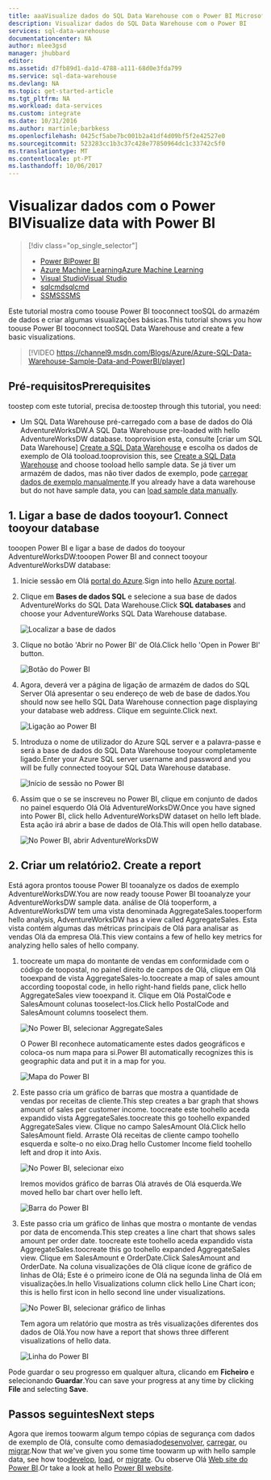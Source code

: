 ```yaml
---
title: aaaVisualize dados do SQL Data Warehouse com o Power BI Microsoft Azure
description: Visualizar dados do SQL Data Warehouse com o Power BI
services: sql-data-warehouse
documentationcenter: NA
author: mlee3gsd
manager: jhubbard
editor: 
ms.assetid: d7fb89d1-da1d-4788-a111-68d0e3fda799
ms.service: sql-data-warehouse
ms.devlang: NA
ms.topic: get-started-article
ms.tgt_pltfrm: NA
ms.workload: data-services
ms.custom: integrate
ms.date: 10/31/2016
ms.author: martinle;barbkess
ms.openlocfilehash: 0425cf5abe7bc001b2a41df4d09bf5f2e42527e0
ms.sourcegitcommit: 523283cc1b3c37c428e77850964dc1c33742c5f0
ms.translationtype: MT
ms.contentlocale: pt-PT
ms.lasthandoff: 10/06/2017
---
```

# <a name="visualize-data-with-power-bi"></a><span data-ttu-id="d4ff0-103">Visualizar dados com o Power BI</span><span class="sxs-lookup"><span data-stu-id="d4ff0-103">Visualize data with Power BI</span></span>
> [!div class="op_single_selector"]
> * [<span data-ttu-id="d4ff0-104">Power BI</span><span class="sxs-lookup"><span data-stu-id="d4ff0-104">Power BI</span></span>](sql-data-warehouse-get-started-visualize-with-power-bi.md)
> * [<span data-ttu-id="d4ff0-105">Azure Machine Learning</span><span class="sxs-lookup"><span data-stu-id="d4ff0-105">Azure Machine Learning</span></span>](sql-data-warehouse-get-started-analyze-with-azure-machine-learning.md)
> * [<span data-ttu-id="d4ff0-106">Visual Studio</span><span class="sxs-lookup"><span data-stu-id="d4ff0-106">Visual Studio</span></span>](sql-data-warehouse-query-visual-studio.md)
> * [<span data-ttu-id="d4ff0-107">sqlcmd</span><span class="sxs-lookup"><span data-stu-id="d4ff0-107">sqlcmd</span></span>](sql-data-warehouse-get-started-connect-sqlcmd.md) 
> * [<span data-ttu-id="d4ff0-108">SSMS</span><span class="sxs-lookup"><span data-stu-id="d4ff0-108">SSMS</span></span>](sql-data-warehouse-query-ssms.md)
> 
> 

<span data-ttu-id="d4ff0-109">Este tutorial mostra como toouse Power BI tooconnect tooSQL do armazém de dados e criar algumas visualizações básicas.</span><span class="sxs-lookup"><span data-stu-id="d4ff0-109">This tutorial shows you how toouse Power BI tooconnect tooSQL Data Warehouse and create a few basic visualizations.</span></span>

> [!VIDEO https://channel9.msdn.com/Blogs/Azure/Azure-SQL-Data-Warehouse-Sample-Data-and-PowerBI/player]
> 
> 

## <a name="prerequisites"></a><span data-ttu-id="d4ff0-110">Pré-requisitos</span><span class="sxs-lookup"><span data-stu-id="d4ff0-110">Prerequisites</span></span>
<span data-ttu-id="d4ff0-111">toostep com este tutorial, precisa de:</span><span class="sxs-lookup"><span data-stu-id="d4ff0-111">toostep through this tutorial, you need:</span></span>

* <span data-ttu-id="d4ff0-112">Um SQL Data Warehouse pré-carregado com a base de dados do Olá AdventureWorksDW.</span><span class="sxs-lookup"><span data-stu-id="d4ff0-112">A SQL Data Warehouse pre-loaded with hello AdventureWorksDW database.</span></span> <span data-ttu-id="d4ff0-113">tooprovision esta, consulte [criar um SQL Data Warehouse] [ Create a SQL Data Warehouse] e escolha os dados de exemplo de Olá tooload.</span><span class="sxs-lookup"><span data-stu-id="d4ff0-113">tooprovision this, see [Create a SQL Data Warehouse][Create a SQL Data Warehouse] and choose tooload hello sample data.</span></span> <span data-ttu-id="d4ff0-114">Se já tiver um armazém de dados, mas não tiver dados de exemplo, pode [carregar dados de exemplo manualmente][load sample data manually].</span><span class="sxs-lookup"><span data-stu-id="d4ff0-114">If you already have a data warehouse but do not have sample data, you can [load sample data manually][load sample data manually].</span></span>

## <a name="1-connect-tooyour-database"></a><span data-ttu-id="d4ff0-115">1. Ligar a base de dados tooyour</span><span class="sxs-lookup"><span data-stu-id="d4ff0-115">1. Connect tooyour database</span></span>
<span data-ttu-id="d4ff0-116">tooopen Power BI e ligar a base de dados do tooyour AdventureWorksDW:</span><span class="sxs-lookup"><span data-stu-id="d4ff0-116">tooopen Power BI and connect tooyour AdventureWorksDW database:</span></span>

1. <span data-ttu-id="d4ff0-117">Inicie sessão em Olá [portal do Azure][Azure portal].</span><span class="sxs-lookup"><span data-stu-id="d4ff0-117">Sign into hello [Azure portal][Azure portal].</span></span>
2. <span data-ttu-id="d4ff0-118">Clique em **Bases de dados SQL** e selecione a sua base de dados AdventureWorks do SQL Data Warehouse.</span><span class="sxs-lookup"><span data-stu-id="d4ff0-118">Click **SQL databases** and choose your AdventureWorks SQL Data Warehouse database.</span></span>
   
    ![Localizar a base de dados][1]
3. <span data-ttu-id="d4ff0-120">Clique no botão 'Abrir no Power BI' de Olá.</span><span class="sxs-lookup"><span data-stu-id="d4ff0-120">Click hello 'Open in Power BI' button.</span></span>
   
    ![Botão do Power BI][2]
4. <span data-ttu-id="d4ff0-122">Agora, deverá ver a página de ligação de armazém de dados do SQL Server Olá apresentar o seu endereço de web de base de dados.</span><span class="sxs-lookup"><span data-stu-id="d4ff0-122">You should now see hello SQL Data Warehouse connection page displaying your database web address.</span></span> <span data-ttu-id="d4ff0-123">Clique em seguinte.</span><span class="sxs-lookup"><span data-stu-id="d4ff0-123">Click next.</span></span>
   
    ![Ligação ao Power BI][3]
5. <span data-ttu-id="d4ff0-125">Introduza o nome de utilizador do Azure SQL server e a palavra-passe e será a base de dados do SQL Data Warehouse tooyour completamente ligado.</span><span class="sxs-lookup"><span data-stu-id="d4ff0-125">Enter your Azure SQL server username and password and you will be fully connected tooyour SQL Data Warehouse database.</span></span>
   
    ![Início de sessão no Power BI][4]
6. <span data-ttu-id="d4ff0-127">Assim que o se se inscreveu no Power BI, clique em conjunto de dados no painel esquerdo Olá Olá AdventureWorksDW.</span><span class="sxs-lookup"><span data-stu-id="d4ff0-127">Once you have signed into Power BI, click hello AdventureWorksDW dataset on hello left blade.</span></span> <span data-ttu-id="d4ff0-128">Esta ação irá abrir a base de dados de Olá.</span><span class="sxs-lookup"><span data-stu-id="d4ff0-128">This will open hello database.</span></span>
   
    ![No Power BI, abrir AdventureWorksDW][5]

## <a name="2-create-a-report"></a><span data-ttu-id="d4ff0-130">2. Criar um relatório</span><span class="sxs-lookup"><span data-stu-id="d4ff0-130">2. Create a report</span></span>
<span data-ttu-id="d4ff0-131">Está agora prontos toouse Power BI tooanalyze os dados de exemplo AdventureWorksDW.</span><span class="sxs-lookup"><span data-stu-id="d4ff0-131">You are now ready toouse Power BI tooanalyze your AdventureWorksDW sample data.</span></span> <span data-ttu-id="d4ff0-132">análise de Olá tooperform, a AdventureWorksDW tem uma vista denominada AggregateSales.</span><span class="sxs-lookup"><span data-stu-id="d4ff0-132">tooperform hello analysis, AdventureWorksDW has a view called AggregateSales.</span></span> <span data-ttu-id="d4ff0-133">Esta vista contém algumas das métricas principais de Olá para analisar as vendas Olá da empresa Olá.</span><span class="sxs-lookup"><span data-stu-id="d4ff0-133">This view contains a few of hello key metrics for analyzing hello sales of hello company.</span></span>

1. <span data-ttu-id="d4ff0-134">toocreate um mapa do montante de vendas em conformidade com o código de toopostal, no painel direito de campos de Olá, clique em Olá tooexpand de vista AggregateSales-lo.</span><span class="sxs-lookup"><span data-stu-id="d4ff0-134">toocreate a map of sales amount according toopostal code, in hello right-hand fields pane, click hello AggregateSales view tooexpand it.</span></span> <span data-ttu-id="d4ff0-135">Clique em Olá PostalCode e SalesAmount colunas tooselect-los.</span><span class="sxs-lookup"><span data-stu-id="d4ff0-135">Click hello PostalCode and SalesAmount columns tooselect them.</span></span>
   
    ![No Power BI, selecionar AggregateSales][6]
   
    <span data-ttu-id="d4ff0-137">O Power BI reconhece automaticamente estes dados geográficos e coloca-os num mapa para si.</span><span class="sxs-lookup"><span data-stu-id="d4ff0-137">Power BI automatically recognizes this is geographic data and put it in a map for you.</span></span>
   
    ![Mapa do Power BI][7]
2. <span data-ttu-id="d4ff0-139">Este passo cria um gráfico de barras que mostra a quantidade de vendas por receitas de cliente.</span><span class="sxs-lookup"><span data-stu-id="d4ff0-139">This step creates a bar graph that shows amount of sales per customer income.</span></span> <span data-ttu-id="d4ff0-140">toocreate este toohello aceda expandido vista AggregateSales.</span><span class="sxs-lookup"><span data-stu-id="d4ff0-140">toocreate this go toohello expanded AggregateSales view.</span></span> <span data-ttu-id="d4ff0-141">Clique no campo SalesAmount Olá.</span><span class="sxs-lookup"><span data-stu-id="d4ff0-141">Click hello SalesAmount field.</span></span> <span data-ttu-id="d4ff0-142">Arraste Olá receitas de cliente campo toohello esquerda e solte-o no eixo.</span><span class="sxs-lookup"><span data-stu-id="d4ff0-142">Drag hello Customer Income field toohello left and drop it into Axis.</span></span>
   
    ![No Power BI, selecionar eixo][8]
   
    <span data-ttu-id="d4ff0-144">Iremos movidos gráfico de barras Olá através de Olá esquerda.</span><span class="sxs-lookup"><span data-stu-id="d4ff0-144">We moved hello bar chart over hello left.</span></span>
   
    ![Barra do Power BI][9]
3. <span data-ttu-id="d4ff0-146">Este passo cria um gráfico de linhas que mostra o montante de vendas por data de encomenda.</span><span class="sxs-lookup"><span data-stu-id="d4ff0-146">This step creates a line chart that shows sales amount per order date.</span></span> <span data-ttu-id="d4ff0-147">toocreate este toohello aceda expandido vista AggregateSales.</span><span class="sxs-lookup"><span data-stu-id="d4ff0-147">toocreate this go toohello expanded AggregateSales view.</span></span> <span data-ttu-id="d4ff0-148">Clique em SalesAmount e OrderDate.</span><span class="sxs-lookup"><span data-stu-id="d4ff0-148">Click SalesAmount and OrderDate.</span></span> <span data-ttu-id="d4ff0-149">Na coluna visualizações de Olá clique ícone de gráfico de linhas de Olá; Este é o primeiro ícone de Olá na segunda linha de Olá em visualizações.</span><span class="sxs-lookup"><span data-stu-id="d4ff0-149">In hello Visualizations column click hello Line Chart icon; this is hello first icon in hello second line under visualizations.</span></span>
   
    ![No Power BI, selecionar gráfico de linhas][10]
   
    <span data-ttu-id="d4ff0-151">Tem agora um relatório que mostra as três visualizações diferentes dos dados de Olá.</span><span class="sxs-lookup"><span data-stu-id="d4ff0-151">You now have a report that shows three different visualizations of hello data.</span></span>
   
    ![Linha do Power BI][11]

<span data-ttu-id="d4ff0-153">Pode guardar o seu progresso em qualquer altura, clicando em **Ficheiro** e selecionando **Guardar**.</span><span class="sxs-lookup"><span data-stu-id="d4ff0-153">You can save your progress at any time by clicking **File** and selecting **Save**.</span></span>

## <a name="next-steps"></a><span data-ttu-id="d4ff0-154">Passos seguintes</span><span class="sxs-lookup"><span data-stu-id="d4ff0-154">Next steps</span></span>
<span data-ttu-id="d4ff0-155">Agora que iremos toowarm algum tempo cópias de segurança com dados de exemplo de Olá, consulte como demasiado[desenvolver][develop], [carregar][load], ou [ migrar][migrate].</span><span class="sxs-lookup"><span data-stu-id="d4ff0-155">Now that we've given you some time toowarm up with hello sample data, see how too[develop][develop], [load][load], or [migrate][migrate].</span></span> <span data-ttu-id="d4ff0-156">Ou observe Olá [Web site do Power BI][Power BI website].</span><span class="sxs-lookup"><span data-stu-id="d4ff0-156">Or take a look at hello [Power BI website][Power BI website].</span></span>

<!--Image references-->
[1]: media/sql-data-warehouse-get-started-visualize-with-power-bi/pbi-find-database.png
[2]: media/sql-data-warehouse-get-started-visualize-with-power-bi/pbi-button.png
[3]: media/sql-data-warehouse-get-started-visualize-with-power-bi/pbi-connect-to-azure.png
[4]: media/sql-data-warehouse-get-started-visualize-with-power-bi/pbi-sign-in.png
[5]: media/sql-data-warehouse-get-started-visualize-with-power-bi/pbi-open-adventureworks.png
[6]: media/sql-data-warehouse-get-started-visualize-with-power-bi/pbi-aggregatesales.png
[7]: media/sql-data-warehouse-get-started-visualize-with-power-bi/pbi-map.png
[8]: media/sql-data-warehouse-get-started-visualize-with-power-bi/pbi-chooseaxis.png
[9]: media/sql-data-warehouse-get-started-visualize-with-power-bi/pbi-bar.png
[10]: media/sql-data-warehouse-get-started-visualize-with-power-bi/pbi-prepare-line.png
[11]: media/sql-data-warehouse-get-started-visualize-with-power-bi/pbi-line.png
[12]: media/sql-data-warehouse-get-started-visualize-with-power-bi/pbi-save.png

<!--Article references-->
[migrate]: sql-data-warehouse-overview-migrate.md
[develop]: sql-data-warehouse-overview-develop.md
[load]: sql-data-warehouse-overview-load.md
[load sample data manually]: sql-data-warehouse-load-sample-databases.md
[connecting tooSQL Data Warehouse]: sql-data-warehouse-integrate-power-bi.md
[Create a SQL Data Warehouse]: sql-data-warehouse-get-started-provision.md

<!--Other-->
[Azure portal]: https://portal.azure.com/
[Power BI website]: http://www.powerbi.com/
